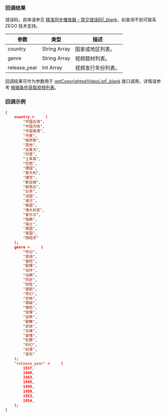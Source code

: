 ### 回调结果

错误码，具体请参见 [精准同步播放器 - 常见错误码\|_blank](!ZegoAccurateSyncMediaPlayerSDK-Common_error_codes)，如查询不到可联系 ZEGO 技术支持。

| 参数 | 类型 | 描述 |
| --- | ---- | --- |
| country | String Array | 国家或地区列表。 |
| genre | String Array | 视频题材列表。|
| release_year | Int Array | 视频发行年份列表。 |

<div class="mk-hint">


回调结果可作为参数用于 [getCopyrightedVideoList\|_blank](@getCopyrightedVideoList) 接口调用，详情请参考 <a href="#2">根据条件获取视频列表</a>。
</div>

### 回调示例

```json
{
    country =     (
        "中国台湾",
        "中国大陆",
        "中国香港",
        "丹麦",
        "俄罗斯",
        "其他",
        "加拿大",
        "印度",
        "土耳其",
        "巴西",
        "德国",
        "意大利",
        "捷克",
        "新加坡",
        "新西兰",
        "日本",
        "法国",
        "波兰",
        "泰国",
        "澳大利亚",
        "爱尔兰",
        "瑞典",
        "瑞士",
        "美国",
        "英国",
        "西班牙"
    );
    genre =     (
        "传记",
        "其他",
        "冒险",
        "剧情",
        "动作",
        "动画",
        "历史",
        "同性",
        "喜剧",
        "奇幻",
        "恐怖",
        "悬疑",
        "情色",
        "惊悚",
        "战争",
        "歌舞",
        "武侠",
        "灾难",
        "爱情",
        "犯罪",
        "科幻",
        "纪录",
        "音乐"
    );
    "release_year" =     (
        1937,
        1940,
        1943,
        1948,
        1949,
        1950,
        1953,
        1954,
    );
}
```














